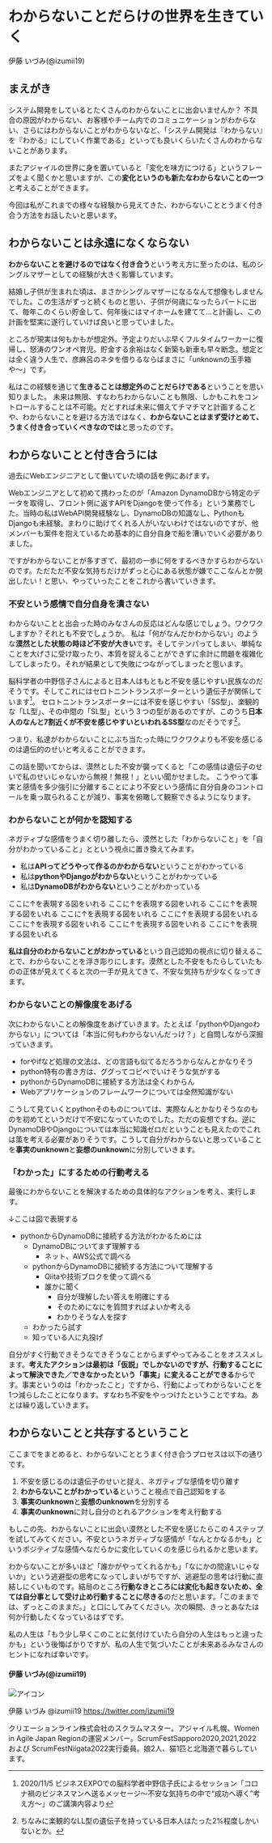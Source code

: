 ﻿# わからないことだらけの世界を生きていく


<div class="flushright">伊藤 いづみ(@izumii19)</div>


## まえがき


システム開発をしているとたくさんのわからないことに出会いませんか？
不具合の原因がわからない、お客様やチーム内でのコミュニケーションがわからない、さらにはわからないことがわからないなど、「システム開発は『わからない』を『わかる』にしていく作業である」といっても良いくらいたくさんのわからないことがあります。


またアジャイルの世界に身を置いていると「変化を味方につける」というフレーズをよく聞くかと思いますが、この**変化というのも新たなわからないことの一つ**と考えることができます。


今回は私がこれまでの様々な経験から見えてきた、わからないこととうまく付き合う方法をお話したいと思います。


## わからないことは永遠になくならない
**わからないことを避けるのではなく付き合う**という考え方に至ったのは、私のシングルマザーとしての経験が大きく影響しています。


結婚し子供が生まれた頃は、まさかシングルマザーになるなんて想像もしませんでした。この生活がずっと続くものと思い、子供が何歳になったらパートに出て、毎年このくらい貯金して、何年後にはマイホームを建てて…と計画し、この計画を堅実に遂行していけば良いと思っていました。


ところが現実は何もかもが想定外。予定よりだいぶ早くフルタイムワーカーに復帰し、怒涛のワンオペ育児。貯金する余裕はなく新築も新車も早々断念。想定とは全く違う人生で、彦麻呂のネタを借りるならばまさに「unknownの玉手箱や〜」です。


私はこの経験を通じて**生きることは想定外のことだらけである**ということを思い知りました。
未来は無限、すなわちわからないことも無限、しかもこれをコントロールすることは不可能。だとすれば未来に備えてチマチマと計画することや、わからないことを避ける方法ではなく、**わからないことはまず受けとめて、うまく付き合っていくべきなのでは**と思ったのです。




## わからないことと付き合うには


過去にWebエンジニアとして働いていた頃の話を例にあげます。

Webエンジニアとして初めて携わったのが「Amazon DynamoDBから特定のデータを取得し、フロント側に返すAPIをDjangoを使って作る」という業務でした。当時の私はWebAPI開発経験なし、DynamoDBの知識なし、PythonもDjangoも未経験。まわりに助けてくれる人がいないわけではないのですが、他メンバーも案件を抱えているため基本的に自分自身で船を漕いでいく必要がありました。

ですがわからないことが多すぎて、最初の一歩に何をするべきかすらわからないのです。ただただ不安な気持ちだけがずっと心にある状態が嫌でここなんとか脱出したい！と思い、やっていったことをこれから書いていきます。


### 不安という感情で自分自身を潰さない


わからないことと出会った時のみなさんの反応はどんな感じでしょう。ワクワクしますか？それとも不安でしょうか。
私は「何がなんだかわからない」のような**漠然とした状態の時ほど不安が大きい**です。そしてテンパってしまい、単純なことを大げさに受け取ったり、本質を捉えることができずに余計に問題を複雑化してしまったり。それが結果として失敗につながってしまったと思います。


脳科学者の中野信子さんによると日本人はもともと不安を感じやすい民族なのだそうです。そしてこれにはセロトニントランスポーターという遺伝子が関係しています[^nakano]。
セロトニントランスポーターには不安を感じやすい「SS型」、楽観的な「LL型」、その中間の「SL型」という３つの型があるのですが、このうち**日本人のなんと7割近くが不安を感じやすいといわれるSS型**なのだそうです[^ll]。

[^nakano]: 2020/11/5 ビジネスEXPOでの脳科学者中野信子氏によるセッション「コロナ禍のビジネスマンへ送るメッセージ〜不安な気持ちの中で“成功へ導く”考え方〜」のご講演内容より

[^ll]: ちなみに楽観的なLL型の遺伝子を持っている日本人はたった2%程度しかいないとか。

つまり、私達がわからないことにぶち当たった時にワクワクよりも不安を感じるのは遺伝的のせいと考えることができます。

この話を聞いてからは、漠然とした不安が襲ってくると「この感情は遺伝子のせいで私のせいじゃないから無視！無視！」といい聞かせました。
こうやって事実と感情を多少強引に分離することにより不安という感情に自分自身のコントロールを乗っ取られることが減り、事実を俯瞰して観察できるようになります。


### わからないことが何かを認知する
ネガティブな感情をうまく切り離したら、漠然とした「わからないこと」を「自分がわかっていること」とという視点に置き換えてみます。


* 私は**APIってどうやって作るのかわからない**ということがわかっている
* 私は**pythonやDjangoがわからない**ということがわかっている
* 私は**DynamoDBがわからない**ということがわかっている




ここに↑を表現する図をいれる
ここに↑を表現する図をいれる
ここに↑を表現する図をいれる
ここに↑を表現する図をいれる
ここに↑を表現する図をいれる
ここに↑を表現する図をいれる
ここに↑を表現する図をいれる
ここに↑を表現する図をいれる


**私は自分のわからないことがわかっている**という自己認知の視点に切り替えることで、わからないことを浮き彫りにします。漠然とした不安をもたらしていたものの正体が見えてくると次の一手が見えてきて、不安な気持ちが少なくなってきます。




### わからないことの解像度をあげる
次にわからないことの解像度をあげていきます。たとえば「pythonやDjangoわからない」については「本当に何もわからないんだっけ？」と自問しながら深掘っていきます。


* forやifなど処理の文法は、どの言語も似てるだろうからなんとかなりそう
* python特有の書き方は、ググってコピペでいけそうな気がする
* pythonからDynamoDBに接続する方法は全くわからん
* Webアプリケーションのフレームワークについては全然知識がない




こうして見ていくとpythonそのものについては、実際なんとかなりそうなのものを初めてというだけで不安になっていたのでした。ただの妄想ですね。逆にDynamoDBやDjangoについては本当に知識ゼロだということも見えたのでこれは策を考える必要がありそうです。こうして自分がわからないと思っていることを**事実のunknown**と**妄想のunknown**に分別していきます。




### 「わかった」にするための行動考える
最後にわからないことを解決するための具体的なアクションを考え、実行します。


↓ここは図で表現する
* pythonからDynamoDBに接続する方法がわかるためには
   * DynamoDBについてまず理解する
      * ネット、AWS公式で調べる
   * pythonからDynamoDBに接続する方法について理解する
      * Qiitaや技術ブロクを使って調べる
      * 誰かに聞く
         * 自分が理解したい答えを明確にする
         * そのためになにを質問すればよいか考える
         * わかりそうな人を探す
   * わかったら試す
   * 知っている人に丸投げ


自分がすぐ行動できそうなできそうなことからまずやってみることをオススメします。**考えたアクションは最初は「仮説」でしかないのですが、行動することによって解決できた／できなかったという「事実」に変えることができる**からです。事実というのは「わかったこと」ですから、行動によってわからないことを1つ減らしたことになります。すなわち不安をやっつけたということですね。あとは繰り返していきます。


## わからないことと共存するということ
ここまでをまとめると、わからないこととうまく付き合うプロセスは以下の通りです。


1. 不安を感じるのは遺伝子のせいと捉え、ネガティブな感情を切り離す
2. **わからないことがわかっている**ということ視点で自己認知をする
3. **事実のunknown**と**妄想のunknown**を分別する
4. **事実のunknown**に対し自分のとれるアクションを考え行動する




もしこの先、わからないことに出会い漠然とした不安を感じたらこの４ステップを試してみてください。不安というネガティブな感情が「なんとかなるかも」というポジティブな感情へなだらかに変化していくのを感じられるかと思います。


わからないことが多いほど「誰かがやってくれるかも」「なにかの間違いじゃないか」という逃避型の思考になってしまいがちですが、逃避型の思考は行動に直結しにくいものです。結局のところ**行動なきところには変化も起きないため、全ては自分事として受け止め行動することに尽きる**のだと思います。「このままでは、ずっとこのままだ。」と口にしてみてください。次の瞬間、きっとあなたは何か行動したくなっているはずです。


私の人生は「もう少し早くこのことに気付けていたら自分の人生はもっと違ったかも」という後悔ばかりですが、私の人生で気づいたことが未来あるみなさんのヒントになれば幸いです。

#### 伊藤 いづみ(@izumii19)

![アイコン](images/chap-izumii19/icon.JPG)

伊藤 いづみ @izumii19 https://twitter.com/izumii19


クリエーションライン株式会社のスクラムマスター。アジャイル札幌、Women in Agile Japan Regionの運営メンバー。ScrumFestSapporo2020,2021,2022 および ScrumFestNiigata2022実行委員。娘2人、猫1匹と北海道で暮らしています。
